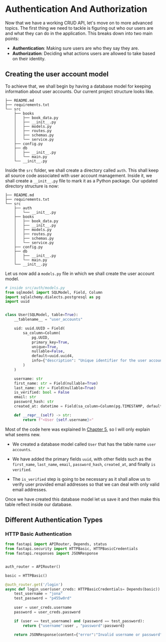 # Authentication And Authorization
Now that we have a working CRUD API, let's move on to more advanced topics. The first thing we need to tackle is figuring out who our users are and what they can do in the application. This breaks down into two main points:

- **Authentication**: Making sure users are who they say they are.
- **Authorization**: Deciding what actions users are allowed to take based on their identity.
 
## Creating the user account model
To achieve that, we shall begin by having a database model for keeping information about user accounts. Our current project structure looks like.
```
├── README.md
├── requirements.txt
└── src
    ├── books
    │   ├── book_data.py
    │   ├── __init__.py
    │   ├── models.py
    │   ├── routes.py
    │   ├── schemas.py
    │   └── service.py
    ├── config.py
    ├── db
    │   ├── __init__.py
    │   └── main.py
    └── __init__.py
```

Inside the `src` folder, we shall create a directory called `auth`. This shall keep all source code associated with user account management. Inside it, we shall create a `__init__.py` file to mark it as a Python package. Our updated directory structure is now:

```
├── README.md
├── requirements.txt
└── src
    ├── auth
    │   └── __init__.py
    ├── books
    │   ├── book_data.py
    │   ├── __init__.py
    │   ├── models.py
    │   ├── routes.py
    │   ├── schemas.py
    │   └── service.py
    ├── config.py
    ├── db
    │   ├── __init__.py
    │   └── main.py
    └── __init__.py
```

Let us now add a `models.py` file in which we shall create the user account model. 

```python
# inside src/auth/models.py
from sqlmodel import SQLModel, Field, Column
import sqlalchemy.dialects.postgresql as pg
import uuid


class User(SQLModel, table=True):
    __tablename__ = "user_accounts"

    uid: uuid.UUID = Field(
        sa_column=Column(
            pg.UUID,
            primary_key=True,
            unique=True,
            nullable=False,
            default=uuid.uuid4,
            info={"description": "Unique identifier for the user account"},
        )
    )

    username: str
    first_name: str = Field(nullable=True)
    last_name: str = Field(nullable=True)
    is_verified: bool = False
    email: str
    password_hash: str
    created_at: datetime = Field(sa_column=Column(pg.TIMESTAMP, default=func.now))

    def __repr__(self) -> str:
        return f"<User {self.username}>"
```

Most of the code here was explained In [Chapter 5](./chapter5.md), so I will only explain what seems new.

- We created a database model called `User` that has the table name `user accounts`.
- We have added the primary fields `uuid`, with other fields such as the `first_name`, `last_name`, `email`, `password_hash`, `created_at`, and finally `is verified`.

- The `is_verified` step is going to be necessary as it shall allow us to verify user provided email addresses so that we can deal with only valid email addresses.

Once we have created this database model let us save it and then make this table reflect inside our database.

## Different Authentication Types

### HTTP Basic Authentication
```python
from fastapi import APIRouter, Depends, status
from fastapi.security import HTTPBasic, HTTPBasicCredentials
from fastapi.responses import JSONResponse


auth_router = APIRouter()

basic = HTTPBasic()

@auth_router.get('/login')
async def login_user(user_creds: HTTPBasicCredentials= Depends(basic)):
    test_username = "jona"
    test_password = "p455w0rd"
    
    user = user_creds.username
    password = user_creds.password

    if (user == test_username) and (password == test_password):
        return {"username":user , "password":password}

    return JSONResponse(content={"error":"Invalid username or password"}, status_code=status.HTTP_400_BAD_REQUEST)
```